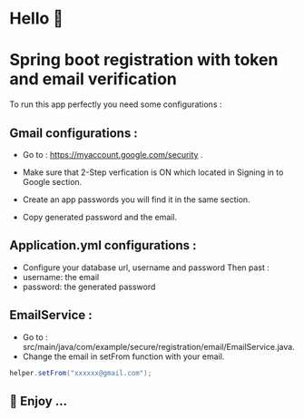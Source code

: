 
# Hello 👋


# Spring boot registration with token and email verification

To run this app perfectly you need some configurations :




## Gmail configurations :

- Go to : https://myaccount.google.com/security .

- Make sure that 2-Step verfication is ON which located in Signing in to Google section.

- Create an app passwords you will find it in the same section.

- Copy generated password and the email.

## Application.yml configurations :

- Configure your database url, username and password
Then past :
- username: the email
- password: the generated password

## EmailService :

- Go to : src/main/java/com/example/secure/registration/email/EmailService.java.
- Change the email in setFrom function with your email.






```java
helper.setFrom("xxxxxx@gmail.com");

```


## 👋 Enjoy ...


